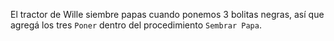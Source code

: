 El tractor de Wille siembre papas cuando ponemos 3 bolitas negras, así que agregá los tres `Poner` dentro del procedimiento `Sembrar Papa`. 